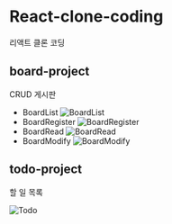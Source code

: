 # React-clone-coding

리액트 클론 코딩

## board-project

CRUD 게시판

- BoardList
  ![BoardList](https://user-images.githubusercontent.com/100753621/158406330-fc098fa7-675f-44ba-81c5-571e0ad8f1f3.png)
- BoardRegister
  ![BoardRegister](https://user-images.githubusercontent.com/100753621/158406496-2c3586a0-861d-44ce-933b-c6097e3a7912.png)
- BoardRead
  ![BoardRead](https://user-images.githubusercontent.com/100753621/158406584-b2f2286b-e018-44f8-acbc-5f3da8debdd6.png)
- BoardModify
  ![BoardModify](https://user-images.githubusercontent.com/100753621/158406625-ef62a832-99d4-4af8-89fe-4c5f8e3047c1.png)

## todo-project

할 일 목록

![Todo](https://user-images.githubusercontent.com/100753621/158406120-5e062d5b-613b-43c3-923b-784b086ec4dd.png)
